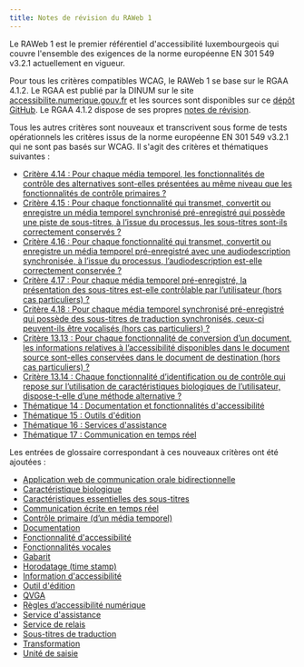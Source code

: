 ```yaml
---
title: Notes de révision du RAWeb 1
---
```


Le RAWeb 1 est le premier référentiel d'accessibilité luxembourgeois qui couvre l'ensemble des exigences de la norme européenne EN 301 549 v3.2.1 actuellement en vigueur.

Pour tous les critères compatibles WCAG, le RAWeb 1 se base sur le RGAA 4.1.2. Le RGAA est publié par la DINUM sur le site [accessibilite.numerique.gouv.fr](https://accessibilite.numerique.gouv.fr/) et les sources sont disponibles sur ce <a href="https://github.com/DISIC/accessibilite.numerique.gouv.fr/" rel="noreferrer noopener">dépôt GitHub</a>.
Le RGAA 4.1.2 dispose de ses propres [notes de révision](../rgaa4.1.2/notes-revision.html).

Tous les autres critères sont nouveaux et transcrivent sous forme de tests opérationnels les critères issus de la norme européenne EN 301 549 v3.2.1 qui ne sont pas basés sur WCAG.
Il s'agit des critères et thématiques suivantes :
- [Critère 4.14 : Pour chaque média temporel, les fonctionnalités de contrôle des alternatives sont-elles présentées au même niveau que les fonctionnalités de contrôle primaires ?](criteres.html#crit-4-14)
- [Critère 4.15 : Pour chaque fonctionnalité qui transmet, convertit ou enregistre un média temporel synchronisé pré-enregistré qui possède une piste de sous-titres, à l’issue du processus, les sous-titres sont-ils correctement conservés ?](criteres.html#crit-4-15)
- [Critère 4.16 : Pour chaque fonctionnalité qui transmet, convertit ou enregistre un média temporel pré-enregistré avec une audiodescription synchronisée, à l’issue du processus, l’audiodescription est-elle correctement conservée ?](criteres.html#crit-4-16)
- [Critère 4.17 : Pour chaque média temporel pré-enregistré, la présentation des sous-titres est-elle contrôlable par l’utilisateur (hors cas particuliers) ?](criteres.html#crit-4-17)
- [Critère 4.18 : Pour chaque média temporel synchronisé pré-enregistré qui possède des sous-titres de traduction synchronisés, ceux-ci peuvent-ils être vocalisés (hors cas particuliers) ?](criteres.html#crit-4-18)
- [Critère 13.13 : Pour chaque fonctionnalité de conversion d’un document, les informations relatives à l’accessibilité disponibles dans le document source sont-elles conservées dans le document de destination (hors cas particuliers) ?](criteres.html#crit-13-13)
- [Critère 13.14 : Chaque fonctionnalité d’identification ou de contrôle qui repose sur l’utilisation de caractéristiques biologiques de l’utilisateur, dispose-t-elle d’une méthode alternative ?](criteres.html#crit-13-14)
- [Thématique 14 : Documentation et fonctionnalités d'accessibilité](criteres.html#topic-14)
- [Thématique 15 : Outils d'édition](criteres.html#topic-15)
- [Thématique 16 : Services d'assistance](criteres.html#topic-16)
- [Thématique 17 : Communication en temps réel](criteres.html#topic-17)

Les entrées de glossaire correspondant à ces nouveaux critères ont été ajoutées :
- [Application web de communication orale bidirectionnelle](glossaire.html#application-web-de-communication-orale-bidirectionnelle)
- [Caractéristique biologique ](glossaire.html#caracteristique-biologique)
- [Caractéristiques essentielles des sous-titres ](glossaire.html#caracteristiques-essentielles-des-sous-titres)
- [Communication écrite en temps réel](glossaire.html#communication-ecrite-en-temps-reel)
- [Contrôle primaire (d’un média temporel)](glossaire.html#controle-primaire-d-un-media-temporel)
- [Documentation](glossaire.html#documentation)
- [Fonctionnalité d'accessibilité](glossaire.html#fonctionnalite-d-accessibilite)
- [Fonctionnalités vocales](glossaire.html#fonctionnalites-vocales)
- [Gabarit](glossaire.html#gabarit)
- [Horodatage (time stamp)](glossaire.html#horodatage-time-stamp)
- [Information d'accessibilité](glossaire.html#information-d-accessibilite)
- [Outil d'édition](glossaire.html#outil-d-edition)
- [QVGA](glossaire.html#qvga)
- [Règles d’accessibilité numérique](glossaire.html#regles-d-accessibilite-numerique)
- [Service d'assistance](glossaire.html#service-d-assistance)
- [Service de relais](glossaire.html#service-de-relais)
- [Sous-titres de traduction](glossaire.html#sous-titres-de-traduction)
- [Transformation](glossaire.html#transformation)
- [Unité de saisie](glossaire.html#unite-de-saisie)
